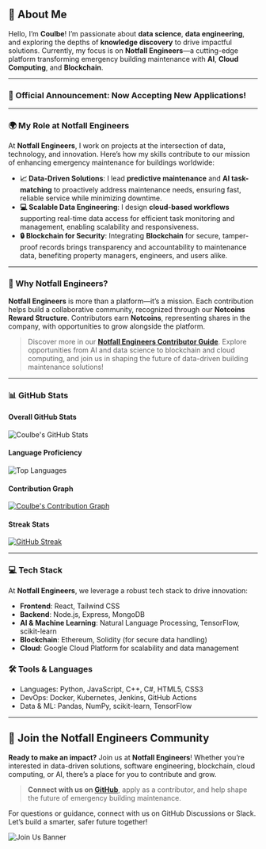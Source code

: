 ## 💫 About Me

Hello, I’m **Coulbe**! I’m passionate about **data science**, **data engineering**, and exploring the depths of **knowledge discovery** to drive impactful solutions. Currently, my focus is on **Notfall Engineers**—a cutting-edge platform transforming emergency building maintenance with **AI**, **Cloud Computing**, and **Blockchain**.

---
### 🚀 Official Announcement: Now Accepting New Applications!
---

### 🌍 My Role at Notfall Engineers

At **Notfall Engineers**, I work on projects at the intersection of data, technology, and innovation. Here’s how my skills contribute to our mission of enhancing emergency maintenance for buildings worldwide:

- **📈 Data-Driven Solutions**: I lead **predictive maintenance** and **AI task-matching** to proactively address maintenance needs, ensuring fast, reliable service while minimizing downtime.
- **💻 Scalable Data Engineering**: I design **cloud-based workflows** supporting real-time data access for efficient task monitoring and management, enabling scalability and responsiveness.
- **🔒 Blockchain for Security**: Integrating **Blockchain** for secure, tamper-proof records brings transparency and accountability to maintenance data, benefiting property managers, engineers, and users alike.

---

### 🚀 Why Notfall Engineers?

**Notfall Engineers** is more than a platform—it’s a mission. Each contribution helps build a collaborative community, recognized through our **Notcoins Reward Structure**. Contributors earn **Notcoins**, representing shares in the company, with opportunities to grow alongside the platform.

> Discover more in our **[Notfall Engineers Contributor Guide](https://github.com/Coulbe/notfall-contributors/blob/main/contributions/contribution-guidelines.md)**. Explore opportunities from AI and data science to blockchain and cloud computing, and join us in shaping the future of data-driven building maintenance solutions!

---

### 📊 GitHub Stats

#### Overall GitHub Stats
![Coulbe's GitHub Stats](https://github-readme-stats.vercel.app/api?username=Coulbe&show_icons=true&theme=radical)

#### Language Proficiency
![Top Languages](https://github-readme-stats.vercel.app/api/top-langs/?username=Coulbe&layout=compact&theme=radical)

#### Contribution Graph
[![Coulbe's Contribution Graph](https://activity-graph.herokuapp.com/graph?username=Coulbe&theme=react-dark&hide_border=true&color=58a6ff&line=58a6ff&point=9be9ff)](https://github.com/Coulbe)

#### Streak Stats
[![GitHub Streak](https://github-readme-streak-stats.herokuapp.com?user=Coulbe&theme=radical)](https://git.io/streak-stats)

---

### 💻 Tech Stack

At **Notfall Engineers**, we leverage a robust tech stack to drive innovation:

- **Frontend**: React, Tailwind CSS
- **Backend**: Node.js, Express, MongoDB
- **AI & Machine Learning**: Natural Language Processing, TensorFlow, scikit-learn
- **Blockchain**: Ethereum, Solidity (for secure data handling)
- **Cloud**: Google Cloud Platform for scalability and data management

### 🛠️ Tools & Languages
- Languages: Python, JavaScript, C++, C#, HTML5, CSS3
- DevOps: Docker, Kubernetes, Jenkins, GitHub Actions
- Data & ML: Pandas, NumPy, scikit-learn, TensorFlow

---

## 🎉 Join the Notfall Engineers Community

**Ready to make an impact?** Join us at **Notfall Engineers**! Whether you’re interested in data-driven solutions, software engineering, blockchain, cloud computing, or AI, there’s a place for you to contribute and grow.

> **Connect with us on [GitHub](https://github.com/Coulbe/notfall-contributors)**, apply as a contributor, and help shape the future of emergency building maintenance.

For questions or guidance, connect with us on GitHub Discussions or Slack. Let’s build a smarter, safer future together!

![Join Us Banner](assets/join_us_banner.png)
